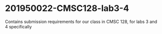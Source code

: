 # 201950022-CMSC128-lab3-4
Contains submission requirements for our class in CMSC 128, for labs 3 and 4 specifically
